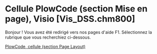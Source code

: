 
# Cellule PlowCode (section Mise en page), Visio [Vis_DSS.chm800]

Bonjour ! Vous avez été redirigé vers nos pages d'aide F1. Sélectionnez la rubrique que vous recherchiez ci-dessous.

[PlowCode, cellule (section Page Layout)](http://msdn.microsoft.com/library/e43f3d29-7def-d36e-ac64-62f0a389d415%28Office.15%29.aspx)
